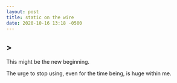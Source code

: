 ```yaml
---
layout: post
title: static on the wire
date: 2020-10-16 13:18 -0500
---
```


## > 

This might be the new beginning.  

The urge to stop using, even for the time being, is huge within me. 

